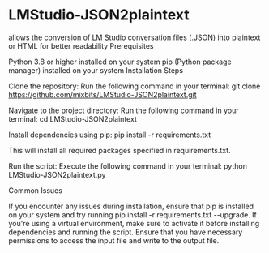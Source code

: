 # LMStudio-JSON2plaintext
allows the conversion of LM Studio conversation files (.JSON) into plaintext or HTML for better readability
Prerequisites

Python 3.8 or higher installed on your system
pip (Python package manager) installed on your system
Installation Steps

Clone the repository: Run the following command in your terminal:
git clone https://github.com/mixbits/LMStudio-JSON2plaintext.git

Navigate to the project directory: Run the following command in your terminal:
cd LMStudio-JSON2plaintext

Install dependencies using pip:
pip install -r requirements.txt

This will install all required packages specified in requirements.txt.

Run the script: Execute the following command in your terminal:
python LMStudio-JSON2plaintext.py

Common Issues

If you encounter any issues during installation, ensure that pip is installed on your system and try running pip install -r requirements.txt --upgrade.
If you're using a virtual environment, make sure to activate it before installing dependencies and running the script.
Ensure that you have necessary permissions to access the input file and write to the output file.

